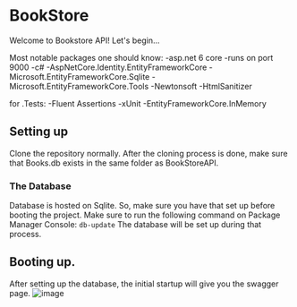 # BookStore
Welcome to Bookstore API! Let's begin...

Most notable packages one should know:
 -asp.net 6 core
 -runs on port 9000
 -c#
 -AspNetCore.Identity.EntityFrameworkCore
 -Microsoft.EntityFrameworkCore.Sqlite
 -Microsoft.EntityFrameworkCore.Tools
 -Newtonsoft
 -HtmlSanitizer 

 for .Tests:
 -Fluent Assertions
 -xUnit
 -EntityFrameworkCore.InMemory

## Setting up
Clone the repository normally. After the cloning process is done, make sure that Books.db exists in the same folder as BookStoreAPI. 

### The Database
Database is hosted on Sqlite. So, make sure you have that set up before booting the project. Make sure to run the following command on Package Manager Console:
```db-update```
The database will be set up during that process.

## Booting up. 
After setting up the database, the initial startup will give you the swagger page. 
![image](https://github.com/n0laja00/BookStoreAPI/assets/73889850/643c62a6-29e8-4bb7-acb3-8479bc08ae6a)
